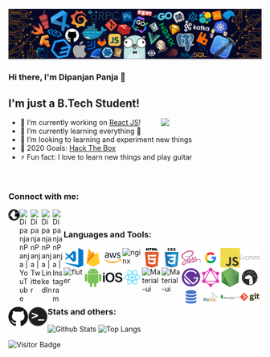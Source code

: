 ![](https://github.com/dipanjanpanja6/dipanjanpanja6/blob/master/media/header_.png)

### Hi there, I'm Dipanjan Panja  👋

## I'm just a B.Tech Student!

<img align='right' src='https://media.giphy.com/media/bcKmIWkUMCjVm/giphy.gif' width='200"'>

* 🔭 I’m currently working on [React JS][website]!
* 🌱 I’m currently learning everything 🤣
* 👯 I’m looking to learning and experiment new things
* 🥅 2020 Goals: [Hack The Box][htb]
* ⚡ Fun fact: I love to learn new things and play guitar

<br/>

### Connect with me:

[<img align="left" alt="dipanjanpanja.com" width="22px" src="https://raw.githubusercontent.com/iconic/open-iconic/master/svg/globe.svg" />][website]
[<img align="left" alt="DipanjanPanja | YouTube" width="22px" src="https://cdn.jsdelivr.net/npm/simple-icons@v3/icons/youtube.svg" />][youtube]
[<img align="left" alt="DipanjanPanja | Twitter" width="22px" src="https://cdn.jsdelivr.net/npm/simple-icons@v3/icons/twitter.svg" />][twitter]
[<img align="left" alt="DipanjanPanja | LinkedIn" width="22px" src="https://cdn.jsdelivr.net/npm/simple-icons@v3/icons/linkedin.svg" />][linkedin]
[<img align="left" alt="DipanjanPanja | Instagram" width="22px" src="https://cdn.jsdelivr.net/npm/simple-icons@v3/icons/instagram.svg" />][instagram]

<br />

### Languages and Tools:

[<img align="left" alt="Visual Studio Code" width="39px" src="https://raw.githubusercontent.com/github/explore/80688e429a7d4ef2fca1e82350fe8e3517d3494d/topics/visual-studio-code/visual-studio-code.png" />][website]
[<img align="left" alt="firebase" width="39px" src="https://raw.githubusercontent.com/github/explore/80688e429a7d4ef2fca1e82350fe8e3517d3494d/topics/firebase/firebase.png" />][website]
[<img align="left" alt="aws" width="39px" src="https://raw.githubusercontent.com/github/explore/fbceb94436312b6dacde68d122a5b9c7d11f9524/topics/aws/aws.png" />][website]
[<img align="left" alt="nginx" width="39px" src="https://avatars0.githubusercontent.com/u/1412239?s=200&v=4" />][website]
[<img align="left" alt="HTML5" width="39px" src="https://raw.githubusercontent.com/github/explore/80688e429a7d4ef2fca1e82350fe8e3517d3494d/topics/html/html.png" />][website]
[<img align="left" alt="CSS3" width="39px" src="https://raw.githubusercontent.com/github/explore/80688e429a7d4ef2fca1e82350fe8e3517d3494d/topics/css/css.png" />][website]
[<img align="left" alt="Sass" width="39px" src="https://raw.githubusercontent.com/github/explore/80688e429a7d4ef2fca1e82350fe8e3517d3494d/topics/sass/sass.png" />][website]
[<img align="left" alt="G Cloud" width="39px" src="https://raw.githubusercontent.com/github/explore/80688e429a7d4ef2fca1e82350fe8e3517d3494d/topics/google/google.png" />][website]
[<img align="left" alt="JavaScript" width="39px" src="https://raw.githubusercontent.com/github/explore/80688e429a7d4ef2fca1e82350fe8e3517d3494d/topics/javascript/javascript.png" />][website]
[<img align="left" alt="express" width="39px" src="https://raw.githubusercontent.com/github/explore/80688e429a7d4ef2fca1e82350fe8e3517d3494d/topics/express/express.png" />][website]
[<img align="left" alt="fluter" width="39px" src="https://raw.githubusercontent.com/flutter/website/master/src/_assets/image/flutter-lockup.png" />][website]
[<img align="left" alt="android Studio" width="39px" src="https://raw.githubusercontent.com/github/explore/80688e429a7d4ef2fca1e82350fe8e3517d3494d/topics/android/android.png" />][website]
[<img align="left" alt="IOS" width="39px" src="https://raw.githubusercontent.com/github/explore/80688e429a7d4ef2fca1e82350fe8e3517d3494d/topics/ios/ios.png" />][website]
[<img align="left" alt="React" width="39px" src="https://raw.githubusercontent.com/github/explore/80688e429a7d4ef2fca1e82350fe8e3517d3494d/topics/react/react.png" />][website]
[<img align="left" alt="Material-ui" width="39px" src="https://camo.githubusercontent.com/cf05625198fe7b6ad8a302d1ce16bc99b93ec2ac/68747470733a2f2f6d6174657269616c2d75692e636f6d2f7374617469632f6c6f676f2e737667" />][website]
[<img align="left" alt="Material-ui" width="39px" src="https://camo.githubusercontent.com/bc93494c1f9faf29cae5064245e03f086a2cb1b5/68747470733a2f2f67772e616c697061796f626a656374732e636f6d2f7a6f732f726d73706f7274616c2f4b4470677667754d704766716148506a6963524b2e737667" />][website]
[<img align="left" alt="Gatsby" width="39px" src="https://raw.githubusercontent.com/github/explore/e94815998e4e0713912fed477a1f346ec04c3da2/topics/gatsby/gatsby.png" />][website]
[<img align="left" alt="GraphQL" width="39px" src="https://raw.githubusercontent.com/github/explore/80688e429a7d4ef2fca1e82350fe8e3517d3494d/topics/graphql/graphql.png" />][website]
[<img align="left" alt="Node.js" width="39px" src="https://raw.githubusercontent.com/github/explore/80688e429a7d4ef2fca1e82350fe8e3517d3494d/topics/nodejs/nodejs.png" />][website]
[<img align="left" alt="Deno" width="39px" src="https://raw.githubusercontent.com/github/explore/361e2821e2dea67711cde99c9c40ed357061cf27/topics/deno/deno.png" />][website]
[<img align="left" alt="SQL" width="39px" src="https://raw.githubusercontent.com/github/explore/80688e429a7d4ef2fca1e82350fe8e3517d3494d/topics/sql/sql.png" />][website]
[<img align="left" alt="MySQL" width="39px" src="https://raw.githubusercontent.com/github/explore/80688e429a7d4ef2fca1e82350fe8e3517d3494d/topics/mysql/mysql.png" />][website]
[<img align="left" alt="MongoDB" width="39px" src="https://raw.githubusercontent.com/github/explore/80688e429a7d4ef2fca1e82350fe8e3517d3494d/topics/mongodb/mongodb.png" />][website]
[<img align="left" alt="Git" width="39px" src="https://raw.githubusercontent.com/github/explore/80688e429a7d4ef2fca1e82350fe8e3517d3494d/topics/git/git.png" />][website]
[<img align="left" alt="GitHub" width="39px" src="https://raw.githubusercontent.com/github/explore/78df643247d429f6cc873026c0622819ad797942/topics/github/github.png" />][website]
[<img align="left" alt="Terminal" width="39px" src="https://raw.githubusercontent.com/github/explore/80688e429a7d4ef2fca1e82350fe8e3517d3494d/topics/terminal/terminal.png" />][website]

<br />
<br />
<br />

### Stats and others:
![Github Stats](https://github-readme-stats.codestackr.vercel.app/api?username=dipanjanpanja6&show_icons=true&hide_border=true&count_private=true&theme=dark&hide=issues)
![Top Langs](https://github-readme-stats.vercel.app/api/top-langs/?username=dipanjanpanja6&layout=compact&theme=dark&show_icons=true&hide_border=true)

![Visitor Badge](https://visitor-badge.laobi.icu/badge?page_id=dipanjanpanja6)

  <!-- <img align="left" alt="dipanjan Panja's Github Stats" src="https://github-readme-stats.codestackr.vercel.app/api?username=dipanjanpanja6&show_icons=true&hide_border=true&count_private=true&theme=dark&hide=issues" />

<img align="right" alt="dipanjan Panja's Github Stats" src="https://github-readme-stats.vercel.app/api/top-langs/?username=dipanjanpanja6&layout=compact&theme=dark&show_icons=true&hide_border=true" /> -->



[htb]: https://hackthebox.eu
[website]: https://dipanjan.web.app/
[twitter]: https://twitter.com/dipanjanpanja6
[youtube]: https://youtube.com/dipanjanpanja6
[instagram]: https://instagram.com/dipanjanpanja6
[linkedin]: https://linkedin.com/in/dipanjanpanja6

